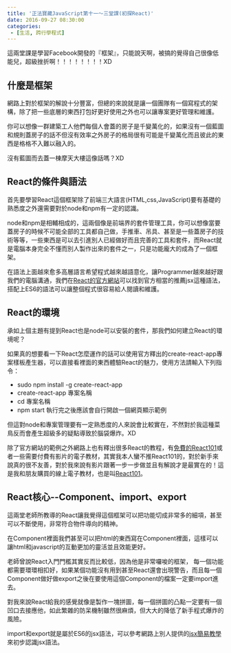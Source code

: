 ```yaml
---
title: '正法寶藏JavaScript第十一～三堂課(初探React)'
date: 2016-09-27 08:30:00
categories:
 - [生活, 跨行學程式]
---
```

這兩堂課是學習Facebook開發的『框架』，只能說天啊，被搞的覺得自己很像低能兒，超級挫折啊！！！！！！！！XD

## 什麼是框架
網路上對於框架的解說十分豐富，但總的來說就是讓一個團隊有一個寫程式的架構，除了把一些底層的東西打包好更好使用之外也可以讓專案更好管理和維護。

你可以想像一群建築工人他們每個人會蓋的房子是千變萬化的，如果沒有一個藍圖和規則蓋房子的話不但沒有效率之外房子的格局很有可能是千變萬化而且彼此的東西是格格不入難以融入的。

沒有藍圖而去蓋一棟摩天大樓這像話嗎？XD

## React的條件與語法
首先要學習React這個框架除了前端三大語言(HTML,css,JavaScript)要有基礎的熟悉度之外還需要對於node和npm有一定的認識。

node和npm是相輔相成的，這兩個像是前端界的套件管理工具，你可以想像當要蓋房子的時候不可能全部的工具都自己做，手推車、吊具、甚至是一些蓋房子的技術等等，一些東西是可以去引進別人已經做好而且完善的工具和套件，而React就是電腦本身完全不懂而別人製作出來的套件之一，只是功能龐大的成為了一個框架。

在語法上面越來愈多高層語言希望程式越來越語意化，讓Programmer越來越好跟我們的電腦溝通，我們在[React的官方網站](https://facebook.github.io/react/index.html)可以找到官方相當的推薦jsx這種語法，搭配上ES6的語法可以讓整個程式很容易給人閱讀和維護。

## React的環境
承如上個主題有提到React也是node可以安裝的套件，那我們如何建立React的環境呢？

如果真的想要看一下React怎麼運作的話可以使用官方釋出的create-react-app專案樣板產生器，可以直接看裡面的東西體驗React的魅力，使用方法請輸入下列指令：
- sudo npm install -g create-react-app
- create-react-app 專案名稱
- cd 專案名稱
- npm start
執行完之後應該會自行開啟一個網頁顯示範例

但這對node和專案管理要有一定熟悉度的人來說會比較實在，不然對於我這種菜鳥反而會產生超級多的疑點導致於腦袋爆炸。XD

除了官方網站的範例之外網路上也有釋出很多React的教程，有[免費的React101](https://www.gitbook.com/book/kdchang/react101/details)或者一些需要付費有影片的電子教材，其實我本人蠻不推React101的，對於新手來說真的很不友善，對於我來說有影片跟著一步一步做並且有解說才是最實在的！這是我和朋友購買的線上電子教材，也是叫[React101](https://www.mokoversity.com/training/React-101)。


## React核心--Component、import、export
這兩堂老師所教導的React讓我覺得這個框架可以把功能切成非常多的細項，甚至可以不斷使用，非常符合物件導向的精神。

在Component裡面我們甚至可以把html的東西寫在Component裡面，這樣可以讓html和javascript的互動更加的靈活並且效能更好。

老師曾說React入門門檻其實反而比較低，因為他是非常囉唆的框架，
每一個功能都需要環環相扣好，如果某個功能沒有用到甚至React還會出現警告，而且每一個Component做好做export之後在要使用這個Component的檔案一定要import進去。

對我來說React給我的感覺就像是製作一塊拼圖，每一個拼圖的凸點一定要有一個凹口去接應他，如此繁雜的防呆機制雖然很麻煩，但大大的降低了新手程式爆炸的風險。

import和export就是屬於ES6的jsx語法，可以參考網路上別人提供的[jsx簡易教學](http://blog.techbridge.cc/2016/04/21/react-jsx-introduction/)來初步認識jsx語法。
